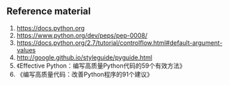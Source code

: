 ## Reference material
1. https://docs.python.org
2. https://www.python.org/dev/peps/pep-0008/
3. https://docs.python.org/2.7/tutorial/controlflow.html#default-argument-values
4. http://google.github.io/styleguide/pyguide.html
5. 《Effective Python：编写高质量Python代码的59个有效方法》
6. 《编写高质量代码：改善Python程序的91个建议》
